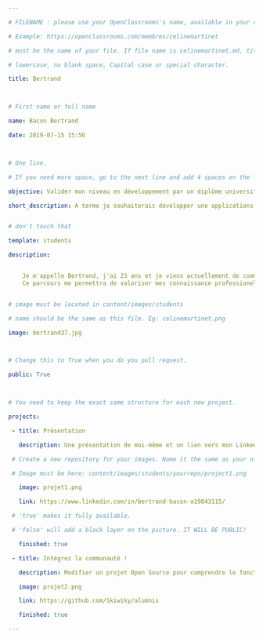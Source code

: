 ```yaml
---

# FILENAME : please use your OpenClassrooms's name, available in your url.

# Example: https://openclassrooms.com/membres/celinemartinet

# must be the name of your file. If file name is celinemartinet.md, title is celinemartinet.

# lowercase, no blank space, Capital case or special character.

title: Bertrand



# First name or full name

name: Bacon Bertrand

date: 2019-07-15 15:56



# One line.

# If you need more space, go to the next line and add 4 spaces on the left, as in 'description'.

objective: Valider mon niveau en développement par un diplôme universitaire.

short_description: A terme je souhaiterais développer une applications pour changer nos façons de consommer et de permettre de ce rendre compte de l'impact de l'Homme sur la planète en fonction des actions quotidienne.


# don't touch that

template: students

description:


    Je m'appelle Bertrand, j'ai 23 ans et je viens actuellement de commencer le parcour de développeur d'application JAVA.
    Ce parcours me permettra de valoriser mes connaissance professionelle et me permettre de devenir freelance.


# image must be located in content/images/students

# name should be the same as this file. Eg: celinemartinet.png

image: bertrand37.jpg



# Change this to True when you do you pull request.

public: True



# You need to keep the exact same structure for each new project.

projects:

 - title: Présentation

   description: Une présentation de moi-même et un lien vers mon LinkedIn.

 # Create a new repository for your images. Name it the same as your nickname and profile picture.

 # Image must be here: content/images/students/yourrepo/project1.png

   image: projet1.png

   link: https://www.linkedin.com/in/bertrand-bacon-a19843115/

 # 'true' makes it fully available.

 # 'false' will add a black layer on the picture. IT WILL BE PUBLIC!

   finished: true

 - title: Intégrez la communauté !

   description: Modifier un projet Open Source pour comprendre le fonctionnement de Git, de Github et des pull requests.

   image: projet2.png

   link: https://github.com/Skiwiky/alumnis

   finished: true

---
```

